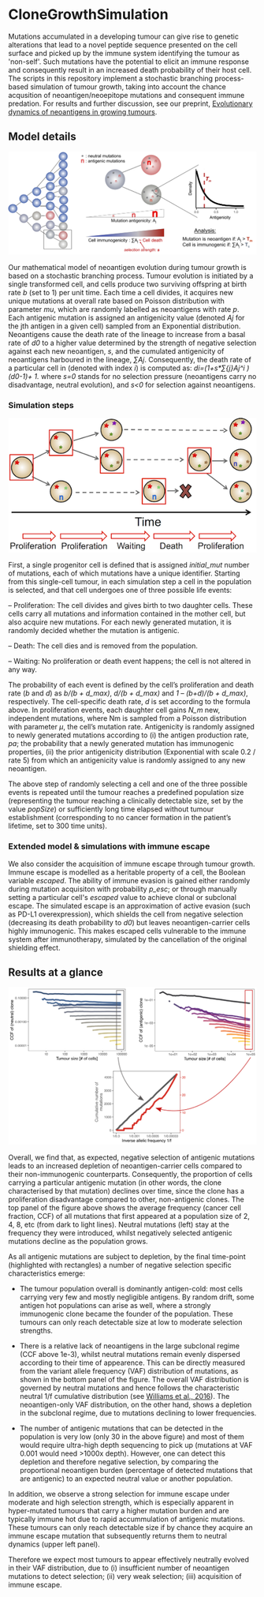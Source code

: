 # CloneGrowthSimulation

Mutations accumulated in a developing tumour can give rise to genetic alterations that lead to a novel peptide sequence presented on the cell surface and picked up by the immune system identifying the tumour as 'non-self'. Such mutations have the potential to elicit an immune response and consequently result in an increased death probability of their host cell. The scripts in this repository implement a stochastic branching process-based simulation of tumour growth, taking into account the chance acqusition of neoantigen/neoepitope mutations and consequent immune predation. For results and further discussion, see our preprint, [Evolutionary dynamics of neoantigens in growing tumours](https://www.biorxiv.org/content/10.1101/536433v1).

## Model details

![Schematic representation of the mathematical model and analysis](Model_updated.png)

Our mathematical model of neoantigen evolution during tumour growth is based on a stochastic branching process. Tumour evolution is initiated by a single transformed cell, and cells produce two surviving offspring at birth rate _b_ (set to 1) per unit time. Each time a cell divides, it acquires new unique mutations at overall rate based on Poisson distribution with parameter _mu_, which are randomly labelled as neoantigens with rate _p_. Each antigenic mutation is assigned an antigenicity value (denoted _Aj_ for the jth antigen in a given cell) sampled from an Exponential distribution. Neoantigens cause the death rate of the lineage to increase from a basal rate of _d0_ to a higher value determined by the strength of negative selection against each new neoantigen, _s_, and the cumulated antigenicity of neoantigens harboured in the lineage, _∑Aj_. Consequently, the death rate of a particular cell in (denoted with index _i_) is computed as:
_di=(1+s*∑{j}Aj^i )(d0-1)+ 1._
where _s=0_ stands for no selection pressure (neoantigens carry no disadvantage, neutral evolution), and _s<0_ for selection against neoantigens.


### Simulation steps

![Schematics of a few steps of the simulation](Simulation_steps.png)

First, a single progenitor cell is defined that is assigned _initial_mut_ number of mutations, each of which mutations have a unique identifier. Starting from this single-cell tumour, in each simulation step a cell in the population is selected, and that cell undergoes one of three possible life events:

– Proliferation: The cell divides and gives birth to two daughter cells. These cells carry all mutations and information contained in the mother cell, but also acquire new mutations. For each newly generated mutation, it is randomly decided whether the mutation is antigenic.

– Death: The cell dies and is removed from the population. 

– Waiting: No proliferation or death event happens; the cell is not altered in any way. 

The probability of each event is defined by the cell’s proliferation and death rate (_b_ and _d_) as _b/(b + d_max)_, _d/(b + d_max)_ and _1 – (b+d)/(b + d_max)_, respectively. The cell-specific death rate, _d_ is set according to the formula above.
In proliferation events, each daughter cell gains _N_m_ new, independent mutations, where Nm is sampled from a Poisson distribution with parameter _μ_, the cell’s mutation rate. Antigenicity is randomly assigned to newly generated mutations according to (i) the antigen production rate, _pa_; the probability that a newly generated mutation has immunogenic properties, (ii) the prior antigenicity distribution (Exponential with scale 0.2 / rate 5) from which an antigenicity value is randomly assigned to any new neoantigen.

The above step of randomly selecting a cell and one of the three possible events is repeated until the tumour reaches a predefined population size (representing the tumour reaching a clinically detectable size, set by the value _popSize_) or sufficiently long time elapsed without tumour establishment (corresponding to no cancer formation in the patient’s lifetime, set to 300 time units).


### Extended model & simulations with immune escape

We also consider the acquisition of immune escape through tumour growth. Immune escape is modelled as a heritable property of a cell, the Boolean variable _escaped_.
The ability of immune evasion is gained either randomly during mutation acquisiton with probability _p_esc_; or through manually setting a particular cell's _escaped_ value to achieve clonal or subclonal escape.
The simulated escape is an approximation of active evasion (such as PD-L1 overexpression), which shields the cell from negative selection (decreasing its death probability to _d0_) but leaves neoantigen-carrier cells highly immunogenic. This makes escaped cells vulnerable to the immune system after immunotherapy, simulated by the cancellation of the original shielding effect.

## Results at a glance

![Frequency of neutral and antigenic clones over time and the resulting final VAF distribution](Clone_growth_VAF.png)

Overall, we find that, as expected, negative selection of antigenic mutations leads to an increased depletion of neoantigen-carrier cells compared to their non-immunogenic counterparts. Consequently, the proportion of cells carrying a particular antigenic mutation (in other words, the clone characterised by that mutation) declines over time, since the clone has a proliferation disadvantage compared to other, non-antigenic clones. The top panel of the figure above shows the average frequency (cancer cell fraction, CCF) of all mutations that first appeared at a population size of 2, 4, 8, etc (from dark to light lines). Neutral mutations (left) stay at the frequency they were introduced, whilst negatively selected antigenic mutations decline as the population grows.

As all antigenic mutations are subject to depletion, by the final time-point (highlighted with rectangles) a number of negative selection specific characteristics emerge:

- The tumour population overall is dominantly antigen-cold: most cells carrying very few and mostly negligible antigens. By random drift, some antigen hot populations can arise as well, where a strongly immunogenic clone became the founder of the population. These tumours can only reach detectable size at low to moderate selection strengths.

- There is a relative lack of neoantigens in the large subclonal regime (CCF above 1e-3), whilst neutral mutations remain evenly dispersed according to their time of appearence. This can be directly measured from the variant allele frequency (VAF) distribution of mutations, as shown in the bottom panel of the figure. The overall VAF distribution is governed by neutral mutations and hence follows the characteristic neutral 1/f cumulative distribution (see [Williams et al., 2016](https://www.nature.com/articles/ng.3489)). The neoantigen-only VAF distribution, on the other hand, shows a depletion in the subclonal regime, due to mutations declining to lower frequencies.

- The number of antigenic mutations that can be detected in the population is very low (only 30 in the above figure) and most of them would require ultra-high depth sequencing to pick up (mutations at VAF 0.001 would need >1000x depth). However, one can detect this depletion and therefore negative selection, by comparing the proportional neoantigen burden (percentage of detected mutations that are antigenic) to an expected neutral value or another population.

In addition, we observe a strong selection for immune escape under moderate and high selection strength, which is especially apparent in hyper-mutated tumours that carry a higher mutation burden and are typically immune hot due to rapid accummulation of antigenic mutations. These tumours can only reach detectable size if by chance they acquire an immune escape mutation that subsequently returns them to neutral dynamics (upper left panel).

Therefore we expect most tumours to appear effectively neutrally evolved in their VAF distribution, due to (i) insufficient number of neoantigen mutations to detect selection; (ii) very weak selection; (iii) acquisition of immune escape.


